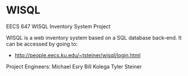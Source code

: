 # WISQL
EECS 647 WISQL Inventory System Project

WISQL is a web inventory system based on a SQL database back-end.  It can be accessed by going to:
  * http://people.eecs.ku.edu/~tsteiner/wisql/login.html
  
Project Engineers:
Michael Esry
Bill Kolega
Tyler Steiner